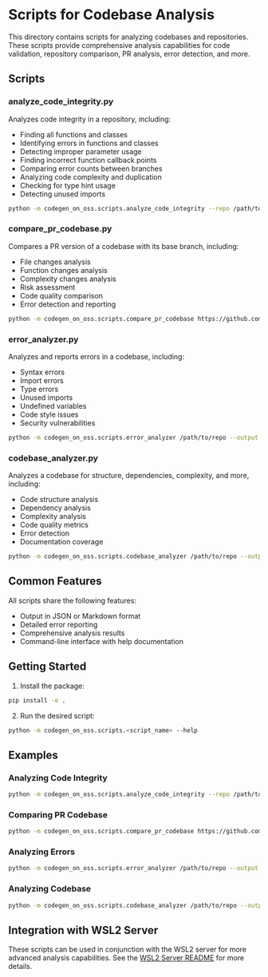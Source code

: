 # Scripts for Codebase Analysis

This directory contains scripts for analyzing codebases and repositories. These scripts provide comprehensive analysis capabilities for code validation, repository comparison, PR analysis, error detection, and more.

## Scripts

### analyze_code_integrity.py

Analyzes code integrity in a repository, including:
- Finding all functions and classes
- Identifying errors in functions and classes
- Detecting improper parameter usage
- Finding incorrect function callback points
- Comparing error counts between branches
- Analyzing code complexity and duplication
- Checking for type hint usage
- Detecting unused imports

```bash
python -m codegen_on_oss.scripts.analyze_code_integrity --repo /path/to/repo --output results.json
```

### compare_pr_codebase.py

Compares a PR version of a codebase with its base branch, including:
- File changes analysis
- Function changes analysis
- Complexity changes analysis
- Risk assessment
- Code quality comparison
- Error detection and reporting

```bash
python -m codegen_on_oss.scripts.compare_pr_codebase https://github.com/example/repo.git 123 --output pr_comparison.json
```

### error_analyzer.py

Analyzes and reports errors in a codebase, including:
- Syntax errors
- Import errors
- Type errors
- Unused imports
- Undefined variables
- Code style issues
- Security vulnerabilities

```bash
python -m codegen_on_oss.scripts.error_analyzer /path/to/repo --output errors.json
```

### codebase_analyzer.py

Analyzes a codebase for structure, dependencies, complexity, and more, including:
- Code structure analysis
- Dependency analysis
- Complexity analysis
- Code quality metrics
- Error detection
- Documentation coverage

```bash
python -m codegen_on_oss.scripts.codebase_analyzer /path/to/repo --output codebase_analysis.json
```

## Common Features

All scripts share the following features:
- Output in JSON or Markdown format
- Detailed error reporting
- Comprehensive analysis results
- Command-line interface with help documentation

## Getting Started

1. Install the package:

```bash
pip install -e .
```

2. Run the desired script:

```bash
python -m codegen_on_oss.scripts.<script_name> --help
```

## Examples

### Analyzing Code Integrity

```bash
python -m codegen_on_oss.scripts.analyze_code_integrity --repo /path/to/repo --mode analyze --output results.json --html report.html
```

### Comparing PR Codebase

```bash
python -m codegen_on_oss.scripts.compare_pr_codebase https://github.com/example/repo.git 123 --github-token <token> --output pr_comparison.json --format markdown
```

### Analyzing Errors

```bash
python -m codegen_on_oss.scripts.error_analyzer /path/to/repo --output errors.json --format markdown --verbose
```

### Analyzing Codebase

```bash
python -m codegen_on_oss.scripts.codebase_analyzer /path/to/repo --output codebase_analysis.json --format markdown --verbose
```

## Integration with WSL2 Server

These scripts can be used in conjunction with the WSL2 server for more advanced analysis capabilities. See the [WSL2 Server README](../analysis/WSL_README.md) for more details.

